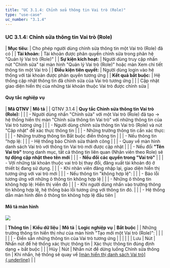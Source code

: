 ```yaml
---
title: "UC 3.1.4: Chỉnh sửa thông tin Vai trò (Role)"
type: "use-case"
uc_number: "3.1.4"
---
```


### UC 3.1.4: Chỉnh sửa thông tin Vai trò (Role)

| **Mục tiêu:** | Cho phép người dùng chỉnh sửa thông tin một Vai trò (Role) đã có |
| **Tài khoản:** | Tài khoản được phân quyền chỉnh sửa trong phân hệ "Quản lý Vai trò (Role)" |
| **Sự kiện kích hoạt:** | Người dùng truy cập nhấn nút "Chỉnh sửa" tại màn hình "Quản lý Vai trò (Role)" hoặc màn Xem chi tiết thông tin một Vai trò |
| **Điều kiện tiên quyết:** | Người dùng login vào hệ thống với tài khoản được phân quyền tương ứng |
| **Kết quả bắt buộc:** | Hệ thống cập nhật thông tin đã chỉnh sửa của Vai trò tương ứng |
|  | Cập nhật giao diện hiển thị của những tài khoản thuộc Vai trò được chỉnh sửa |

#### Quy tắc nghiệp vụ

| **Mã QTNV** | **Mô tả** |
| QTNV 3.1.4 | **Quy tắc Chỉnh sửa thông tin Vai trò (Role):** |
|  | - Người dùng nhấn "Chỉnh sửa" với một Vai trò (Role) đã tạo -\> hệ thống hiển thị màn "Chỉnh sửa thông tin Vai trò" với những thông tin của Vai trò tương ứng |
|  | - Người dùng chỉnh sửa thông tin Vai trò (Role) và nút "Cập nhật" để xác thực thông tin |
|  | - Những trường thông tin cần xác thực: |
|  | - Những trường thông tin Bắt buộc điền thông tin |
|  | - Nếu thông tin "hợp lệ: |
|  | - Hệ thống báo Chỉnh sửa thành công |
|  | - Quay về màn hình danh sách Vai trò với thông tin Vai trò mới được cập nhật |
|  | - Nếu đổi **"Tên Vai trò"** trong danh mục, tất cả thông tin liên quan (Nhân viên theo Role) sẽ **tự động cập nhật theo tên mới** |
|  | - **Nếu đổi các quyền trong "Vai trò"** |
|  | - Với những tài khoản thuộc vai trò bị thay đổi, đăng xuất tài khoản đó ở thiết bị đang sử dụng. |
|  | - Khi nhân viên đăng nhập lại, giao diện hiển thị tương ứng với vai trò mới |
|  | - Nếu thông tin "không hợp lệ": |
|  | - Báo lỗi tương ứng với những ô thông tin không hợp lệ |
|  | - Những ô thông tin không hợp lệ: Hiển thị viền đỏ |
|  | - Khi người dùng nhấn vào trường thông tin không hợp lệ, hệ thống báo lỗi tương ứng với thông tin đó. |
|  | - Hệ thống dẫn màn hình đến ô thông tin không hợp lệ đầu tiên |

#### Mô tả màn hình

![](media/image5.png)

| **Thông tin** | **Kiểu dữ liệu** | **Mô tả** | **Logic nghiệp vụ** | **Bắt buộc** |
| Những trường thông tin hiển thị như của màn hình "Tạo mới một Vai trò (Role)": |  |  |  |  |
| \- Điền sẵn những thông tin của Vai trò tương ứng |  |  |  |  |
| Lưu | Nút | Nhấn nút để hệ thống xác thực thông tin | Xác thực thông tin đúng định dạng + bắt buộc |  |
| Hủy | Nút | Nhấn nút để dừng luồng Chỉnh sửa thông tin | Khi nhấn, hệ thống sẽ quay về [[màn hiển thị danh sách Vai trò]{.underline}](#uc-3.1.1xem-danh-sách-tìm-kiếm-vai-trò-role) |  |
